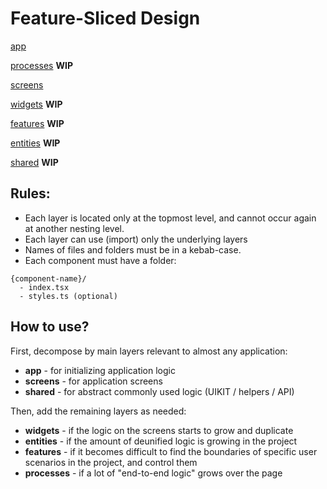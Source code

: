 # Feature-Sliced Design

[app](layers/app.md)

[processes](layers/processes.md) **WIP**

[screens](layers/screens.md)

[widgets](layers/widgets.md) **WIP**

[features](layers/features.md) **WIP**

[entities](layers/entities.md) **WIP**

[shared](layers/shared.md) **WIP**

## Rules:

- Each layer is located only at the topmost level, and cannot occur again at another nesting level.
- Each layer can use (import) only the underlying layers
- Names of files and folders must be in a kebab-case.
- Each component must have a folder:

```
{component-name}/
  - index.tsx
  - styles.ts (optional)
```

## How to use?

First, decompose by main layers relevant to almost any application:

- **app** - for initializing application logic
- **screens** - for application screens
- **shared** - for abstract commonly used logic (UIKIT / helpers / API)

Then, add the remaining layers as needed:

- **widgets** - if the logic on the screens starts to grow and duplicate
- **entities** - if the amount of deunified logic is growing in the project
- **features** - if it becomes difficult to find the boundaries of specific user scenarios in the project, and control them
- **processes** - if a lot of "end-to-end logic" grows over the page
